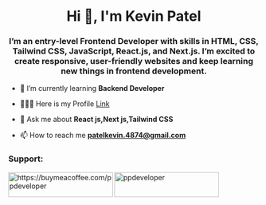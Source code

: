 <h1 align="center">Hi 👋, I'm Kevin Patel</h1>
<h3 align="center">
I’m an entry-level Frontend Developer with skills in HTML, CSS, Tailwind CSS, JavaScript, React.js, and Next.js. I’m excited to create responsive, user-friendly websites and keep learning new things in frontend development.</h3>





- 🌱 I’m currently learning **Backend Developer**




- 👨🏻‍💻 Here is my Profile <a href="https://kevinpatel001.github.io/Profile-Project/src/portfolio.html">Link</a>



- 💬 Ask me about **React js,Next js,Tailwind CSS**




- 📫 How to reach me **patelkevin.4874@gmail.com**





<h3 align="left">Support:</h3>
<p><a href="https://www.buymeacoffee.com/ppdeveloper"> <img align="left" src="https://cdn.buymeacoffee.com/buttons/v2/default-yellow.png" height="50" width="210" alt="https://buymeacoffee.com/ppdeveloper" /></a><a href="https://ko-fi.com/ppdeveloper"> <img align="left" src="https://cdn.ko-fi.com/cdn/kofi3.png?v=3" height="50" width="210" alt="ppdeveloper" /></a></p><br><br>




